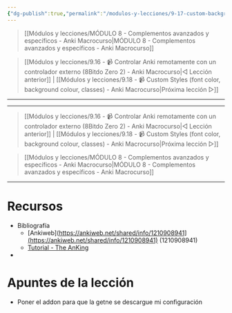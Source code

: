 ```yaml
---
{"dg-publish":true,"permalink":"/modulos-y-lecciones/9-17-custom-background-image-and-gear-icon-anki-macrocurso/","noteIcon":""}
---
```



> [[Módulos y lecciones/MÓDULO 8 - Complementos avanzados y específicos - Anki Macrocurso\|MÓDULO 8 - Complementos avanzados y específicos - Anki Macrocurso]]

> [[Módulos y lecciones/9.16 - 📹 Controlar Anki remotamente con un controlador externo (8Bitdo Zero 2) - Anki Macrocurso\|◁ Lección anterior]] | [[Módulos y lecciones/9.18 - 📹 Custom Styles (font color, background colour, classes) - Anki Macrocurso\|Próxima lección ▷]]

---



---

> [[Módulos y lecciones/9.16 - 📹 Controlar Anki remotamente con un controlador externo (8Bitdo Zero 2) - Anki Macrocurso\|◁ Lección anterior]] | [[Módulos y lecciones/9.18 - 📹 Custom Styles (font color, background colour, classes) - Anki Macrocurso\|Próxima lección ▷]]

> [[Módulos y lecciones/MÓDULO 8 - Complementos avanzados y específicos - Anki Macrocurso\|MÓDULO 8 - Complementos avanzados y específicos - Anki Macrocurso]]

---

# Recursos
- Bibliografía
	- [Ankiweb](https://ankiweb.net/shared/info/1210908941](https://ankiweb.net/shared/info/1210908941) (1210908941)
	- [Tutorial - The AnKing](https://www.youtube.com/watch?v=5XAq0KpU3Jc&list=PLXL_lTSgbB_UiJsheKOg3RmuBIn3ipLqh&index=10&ab_channel=TheAnKing)
- 


# Apuntes de la lección
- Poner el addon para que la getne se descargue mi configuración

